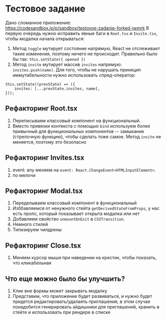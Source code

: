 # Тестовое задание

Дано сломанное приложение: https://codesandbox.io/p/sandbox/testovoe-zadanie-forked-jwmrk
В первую очередь нужно исправить явные баги в `Root.tsx` и `Invite.tsx`, чтобы модалка начала открываться:

1. Метод `toggle` мутирует состояние напрямую, React не отслеживает такие изменения, поэтому ничего не происходит. Правильно было бы так: `this.setState({ opened })`
2. Метод `invite` мутирует массив `invites` напрямую: `invites.push(name)`. Для того, чтобы не нарушать приницип иммутабельности нужно использовать спред-оператор:

```
this.setState((prevState) => ({
    invites: [...prevState.invites, name],
}));
```

## Рефакторинг Root.tsx

1. Переписываем классовый компонент на функциональный.
2. Вместо привязки контекста c помощью `bind` используем более привычный для функциональных компонентов -- замыкание (стрелочную функцию), чтобы сделать тоже самое. Метод `invite` не меняется, поэтому это безопасно

## Рефакторинг Invites.tsx

1. event: any меняем на `event: React.ChangeEvent<HTMLInputElement>`.
2. по мелочи

## Рефакторинг Modal.tsx

1. Переделываем классовый компонент в функциональный
2. Изббавляемся от ненужного стейта `getDerivedStateFromProps`, у нас есть пропс, который показывает открыта модалка или нет
3. Добавляем свойство `unmountOnExit` в `CSSTransition`.
4. Немного стилей
5. Типизируем чилдрены

## Рефакторинг Close.tsx

1. Меняем курсор мыши при наведении на крестик, чтобы показать, что кликабельная

## Что еще можно было бы улучшить?

1. Клик вне формы может закрывать модалку
2. Представим, что приложение будет развиваться, и нужно будет придется редактировать/удалаять приглашения, в этом случае понадобится генерировать айдишники для приглашений, хранить в стейте и использовать при рендере в списке
